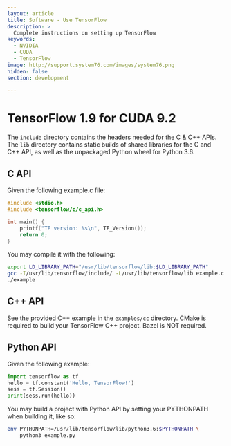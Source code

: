 ```yaml
---
layout: article
title: Software - Use TensorFlow
description: >
  Complete instructions on setting up TensorFlow
keywords:
  - NVIDIA
  - CUDA
  - TensorFlow
image: http://support.system76.com/images/system76.png
hidden: false
section: development

---
```


# TensorFlow 1.9 for CUDA 9.2

The `include` directory contains the headers needed for the C & C++ APIs. The `lib` directory contains static builds of shared libraries for the C and C++ API, as well as the unpackaged Python wheel for Python 3.6.

## C API

Given the following example.c file:

```c
#include <stdio.h>
#include <tensorflow/c/c_api.h>

int main() {
    printf("TF version: %s\n", TF_Version());
    return 0;
}
```

You may compile it with the following:

```sh
export LD_LIBRARY_PATH="/usr/lib/tensorflow/lib:$LD_LIBRARY_PATH"
gcc -I/usr/lib/tensorflow/include/ -L/usr/lib/tensorflow/lib example.c -ltensorflow -o example
./example
```

## C++ API

See the provided C++ example in the `examples/cc` directory. CMake is required to build your TensorFlow C++ project. Bazel is NOT required.

## Python API

Given the following example:

```python
import tensorflow as tf
hello = tf.constant('Hello, TensorFlow!')
sess = tf.Session()
print(sess.run(hello))
```

You may build a project with Python API by setting your PYTHONPATH when building it, like so:

```sh
env PYTHONPATH=/usr/lib/tensorflow/lib/python3.6:$PYTHONPATH \
    python3 example.py
```

